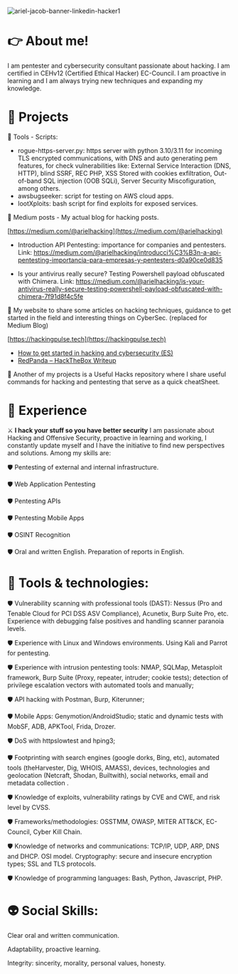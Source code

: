 <!--
**ajacobhack/ajacobhack** is a ✨ _special_ ✨ repository because its `README.md` (this file) appears on your GitHub profile.

Here are some ideas to get you started:

- 🔭 I’m currently working on ...
- 🌱 I’m currently learning ...
- 👯 I’m looking to collaborate on ...
- 🤔 I’m looking for help with ...
- 💬 Ask me about ...
- 📫 How to reach me: ...
- 😄 Pronouns: ...
- ⚡ Fun fact: ...
-->
![ariel-jacob-banner-linkedin-hacker1](https://user-images.githubusercontent.com/99199970/231000059-ece1feb0-9479-4dfb-8822-ef15d66c4ccf.png)

<!--![fondo-panal-amarillo31](https://user-images.githubusercontent.com/99199970/201817686-d45a516d-cb8b-42d8-8b7a-825952c7b712.png)-->

# 👉 About me!

I am pentester and cybersecurity consultant passionate about hacking. I am certified in CEHv12 (Certified Ethical Hacker) EC-Council. I am proactive in learning and I am always trying new techniques and expanding my knowledge.

# 🚀 Projects

📌 Tools - Scripts:
  - rogue-https-server.py: https server with python 3.10/3.11 for incoming TLS encrypted communications, with DNS and auto generating pem features, for check vulnerabilities like: External Service Interaction (DNS, HTTP), blind SSRF, REC PHP, XSS Stored with cookies exfiltration, Out-of-band SQL injection (OOB SQLi), Server Security Miscofiguration, among others.
  - awsbugseeker: script for testing on AWS cloud apps.
  - lootXploits: bash script for find exploits for exposed services.

📌 Medium posts - My actual blog for hacking posts.

[https://medium.com/@arielhacking](https://medium.com/@arielhacking)

- Introduction API Pentesting: importance for companies and pentesters. Link: https://medium.com/@arielhacking/introducci%C3%B3n-a-api-pentesting-importancia-para-empresas-y-pentesters-d0a90ce0d835

- Is your antivirus really secure? Testing Powershell payload obfuscated with Chimera. Link: https://medium.com/@arielhacking/is-your-antivirus-really-secure-testing-powershell-payload-obfuscated-with-chimera-7f91d8f4c5fe

📌 My website to share some articles on hacking techniques, guidance to get started in the field and interesting things on CyberSec. (replaced for Medium Blog)

[https://hackingpulse.tech](https://hackingpulse.tech)

- [How to get started in hacking and cybersecurity (ES)](https://hackingpulse.tech/como-comenzar-en-el-hacking-y-ciberseguridad/)
- [RedPanda – HackTheBox Writeup](https://hackingpulse.tech/redpanda-hackthebox-writeup/)

📌 Another of my projects is a Useful Hacks repository where I share useful commands for hacking and pentesting that serve as a quick cheatSheet.

# 👺 Experience

⚔️ __I hack your stuff so you have better security__
I am passionate about Hacking and Offensive Security, proactive in learning and working, I constantly update myself and I have the initiative to find new perspectives and solutions.
Among my skills are:

🛡 Pentesting of external and internal infrastructure.

🛡 Web Application Pentesting

🛡 Pentesting APIs

🛡 Pentesting Mobile Apps

🛡 OSINT Recognition

🛡 Oral and written English. Preparation of reports in English.


# 🏹 Tools & technologies:

🛡 Vulnerability scanning with professional tools (DAST): Nessus (Pro and Tenable Cloud for PCI DSS ASV Compliance), Acunetix, Burp Suite Pro, etc. Experience with debugging false positives and handling scanner paranoia levels.

🛡 Experience with Linux and Windows environments. Using Kali and Parrot for pentesting.

🛡 Experience with intrusion pentesting tools: NMAP, SQLMap, Metasploit framework, Burp Suite (Proxy, repeater, intruder; cookie tests); detection of privilege escalation vectors with automated tools and manually;

🛡 API hacking with Postman, Burp, Kiterunner;

🛡 Mobile Apps: Genymotion/AndroidStudio; static and dynamic tests with MobSF, ADB, APKTool, Frida, Drozer.

🛡 DoS with httpslowtest and hping3;

🛡 Footprinting with search engines (google dorks, Bing, etc), automated tools (theHarvester, Dig, WHOIS, AMASS), devices, technologies and geolocation (Netcraft, Shodan, Builtwith), social networks, email and metadata collection .

🛡 Knowledge of exploits, vulnerability ratings by CVE and CWE, and risk level by CVSS.

🛡 Frameworks/methodologies: OSSTMM, OWASP, MITER ATT&CK, EC-Council, Cyber ​​Kill Chain.

🛡 Knowledge of networks and communications: TCP/IP, UDP, ARP, DNS and DHCP. OSI model. Cryptography: secure and insecure encryption types; SSL and TLS protocols.

🛡 Knowledge of programming languages: Bash, Python, Javascript, PHP.

# 👽 Social Skills:

Clear oral and written communication.

Adaptability, proactive learning.

Integrity: sincerity, morality, personal values, honesty.
